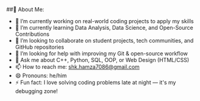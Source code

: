 ##💫 About Me:

- 🔭 I’m currently working on real-world coding projects to apply my skills  
- 🌱 I’m currently learning Data Analysis, Data Science, and Open-Source Contributions  
- 👯 I’m looking to collaborate on student projects, tech communities, and GitHub repositories  
- 🤔 I’m looking for help with improving my Git & open-source workflow  
- 💬 Ask me about C++, Python, SQL, OOP, or Web Design (HTML/CSS)  
- 📫 How to reach me: shk.hamza7086@gmail.com  
- 😄 Pronouns: he/him  
- ⚡ Fun fact: I love solving coding problems late at night — it's my debugging zone!
